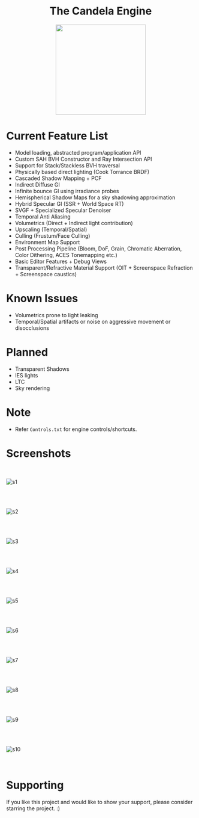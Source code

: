 <!-- Allow this file to not have a first line heading -->
<!-- markdownlint-disable-file MD041 -->

<!-- inline html -->
<!-- markdownlint-disable-file MD033 -->

<div align="center">

# The Candela Engine
  
<img src="https://github.com/swr06/Candela/blob/MainBranch/Branding/logo.png" data-canonical-src="https://github.com/swr06/Candela/blob/MainBranch/Branding/logo.png" width="240" height="240" />
  
</div>

# Current Feature List 
- Model loading, abstracted program/application API
- Custom SAH BVH Constructor and Ray Intersection API
- Support for Stack/Stackless BVH traversal
- Physically based direct lighting (Cook Torrance BRDF)
- Cascaded Shadow Mapping + PCF
- Indirect Diffuse GI
- Infinite bounce GI using irradiance probes
- Hemispherical Shadow Maps for a sky shadowing approximation
- Hybrid Specular GI (SSR + World Space RT)
- SVGF + Specialized Specular Denoiser
- Temporal Anti Aliasing
- Volumetrics (Direct + Indirect light contribution)
- Upscaling (Temporal/Spatial)
- Culling (Frustum/Face Culling)
- Environment Map Support 
- Post Processing Pipeline (Bloom, DoF, Grain, Chromatic Aberration, Color Dithering, ACES Tonemapping etc.)
- Basic Editor Features + Debug Views
- Transparent/Refractive Material Support (OIT + Screenspace Refraction + Screenspace caustics)

# Known Issues
- Volumetrics prone to light leaking
- Temporal/Spatial artifacts or noise on aggressive movement or disocclusions 

# Planned
- Transparent Shadows
- IES lights
- LTC
- Sky rendering

# Note
- Refer `Controls.txt` for engine controls/shortcuts.

# Screenshots

</br>

![s1](https://github.com/swr06/Candela/blob/MainBranch/Screenshots/1.png)

</br>

</br>

![s2](https://github.com/swr06/Candela/blob/MainBranch/Screenshots/2.png)

</br>

</br>

![s3](https://github.com/swr06/Candela/blob/MainBranch/Screenshots/3.png)

</br>

</br>

![s4](https://github.com/swr06/Candela/blob/MainBranch/Screenshots/4.png)

</br>

</br>

![s5](https://github.com/swr06/Candela/blob/MainBranch/Screenshots/5.png)

</br>

</br>

![s6](https://github.com/swr06/Candela/blob/MainBranch/Screenshots/6.png)

</br>

</br>

![s7](https://github.com/swr06/Candela/blob/MainBranch/Screenshots/7.png)

</br>

</br>

![s8](https://github.com/swr06/Candela/blob/MainBranch/Screenshots/8.png)

</br>

</br>

![s9](https://github.com/swr06/Candela/blob/MainBranch/Screenshots/9.png)

</br>


</br>

![s10](https://github.com/swr06/Candela/blob/MainBranch/Screenshots/10.png)

</br>

# Supporting

If you like this project and would like to show your support, please consider starring the project. :)
